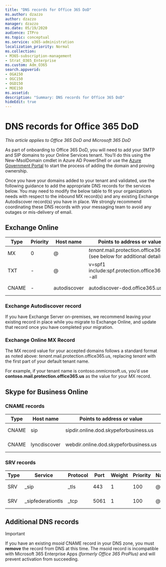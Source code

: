 ```yaml
---
title: "DNS records for Office 365 DoD"
ms.author: dzazzo
author: dzazzo
manager: dzazzo
ms.date: 05/19/2020
audience: ITPro
ms.topic: conceptual
ms.service: o365-administration
localization_priority: Normal
ms.collection: 
- M365-subscription-management
- Strat_O365_Enterprise
ms.custom: Adm_O365
search.appverid:
- OGA150
- OGC150
- OGD150
- MOE150
ms.assetid: 
description: "Summary: DNS records for Office 365 DoD"
hideEdit: true
---
```


# DNS records for Office 365 DoD

*This article applies to Office 365 DoD and Microsoft 365 DoD*

As part of onboarding to Office 365 DoD, you will need to add your SMTP and SIP domains to your Online Services tenant.  You’ll do this using the New-MsolDomain cmdlet in Azure AD PowerShell or use the [Azure Government Portal](https://portal.azure.us) to start the process of adding the domain and proving ownership.

Once you have your domains added to your tenant and validated, use the following guidance to add the appropriate DNS records for the services below.  You may need to modify the below table to fit your organization’s needs with respect to the inbound MX record(s) and any existing Exchange Autodiscover record(s) you have in place.  We strongly recommend coordinating these DNS records with your messaging team to avoid any outages or mis-delivery of email.

## Exchange Online

| Type | Priority | Host name | Points to address or value | TTL |
| --- | --- | --- | --- | --- |
| MX | 0 | @ | *tenant*.mail.protection.office365.us (see below for additional details) | 1 Hour |
| TXT | - | @ | v=spf1 include:spf.protection.office365.us -all | 1 Hour |
| CNAME | - | autodiscover | autodiscover-dod.office365.us | 1 Hour |

### Exchange Autodiscover record

If you have Exchange Server on-premises, we recommend leaving your existing record in place while you migrate to Exchange Online, and update that record once you have completed your migration.

### Exchange Online MX Record

The MX record value for your accepted domains follows a standard format as noted above: *tenant*.mail.protection.office365.us, replacing *tenant* with the first part of your default tenant name.

For example, if your tenant name is contoso.onmicrosoft.us, you’d use **contoso.mail.protection.office365.us** as the value for your MX record.

## Skype for Business Online

### CNAME records

| Type | Host name | Points to address or value | TTL |
| --- | --- | --- | --- |
| CNAME | sip | sipdir.online.dod.skypeforbusiness.us | 1 Hour |
| CNAME | lyncdiscover | webdir.online.dod.skypeforbusiness.us | 1 Hour | 

### SRV records

| Type | Service | Protocol | Port | Weight | Priority | Name | Target | TTL |
| --- | --- | --- | --- | --- | --- | --- | --- | --- |
| SRV | \_sip | \_tls | 443 | 1 | 100 | @ | sipdir.online.dod.skypeforbusiness.us | 1 Hour |
| SRV | \_sipfederationtls | \_tcp | 5061 | 1 | 100 | @ | sipfed.online.dod.skypeforbusiness.us | 1 Hour |

## Additional DNS records

> [!IMPORTANT]
> If you have an existing *msoid* CNAME record in your DNS zone, you must **remove** the record from DNS at this time.  The msoid record is incompatible with Microsoft 365 Enterprise Apps *(formerly Office 365 ProPlus)* and will prevent activation from succeeding.
